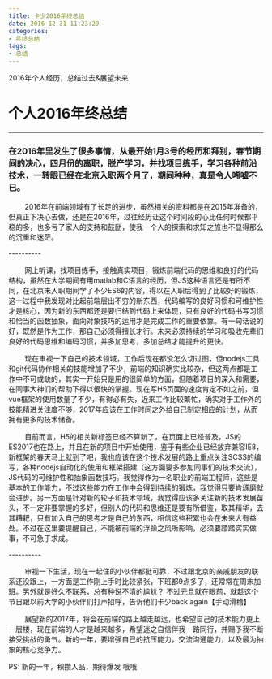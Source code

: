 ```yaml
---
title: 卡少2016年终总结
date: 2016-12-31 11:23:29
categories:
- 年终总结
tags:
- 总结
---
```

2016年个人经历，总结过去&展望未来
<!-- more -->
# 个人2016年终总结
----------
### 在2016年里发生了很多事情，从最开始1月3号的经历和拜别，春节期间的决心，四月份的离职，脱产学习，并找项目练手，学习各种前沿技术，一转眼已经在北京入职两个月了，期间种种，真是令人唏嘘不已。

<p style="text-indent:32px;">2016年在前端领域有了长足的进步，虽然相关的资料都是在2015年准备的，但真正下决心去做，还是在2016年，过往经历让这个时间段的心比任何时候都平稳的多，也多亏了家人的支持和鼓励，使我一个人的探索和求知之旅也不显得那么的沉重和迷茫。</p>
----------
<p style="text-indent:32px;">网上听课，找项目练手，接触真实项目，锻炼前端代码的思维和良好的代码结构，虽然在大学期间有用matlab和C语言的经历，但JS这种语言还是有所不同，在北京未入职期间学了不少ES6的内容，得以在入职后得到了比较好的锻炼，这一过程中我发现对比起前端层出不穷的新东西，代码编写的良好习惯和可维护性才是核心，因为新的东西都还是要归结到代码上来体现，只有良好的代码书写习惯和恰当的函数抽象，面向对象技巧的运用才是完成工作的重要依靠。有一句话说的好，既然是作为工作，那自己必须得擅长才行。未来必须持续的学习和吸收先辈们良好的代码思维和编码习惯，并多加思考，多加总结才能提升的更快。</p>

<p style="text-indent:32px;">现在审视一下自己的技术领域，工作后现在都没怎么切过图，但nodejs工具和git代码协作相关的技能增加了不少，前端的知识确实比较杂，但这两点都是工作中不可或缺的，其实一开始只是用的很简单的方面，但随着项目的深入和需要，在同事大神们的帮助下得以很快的掌握。现在写H5页面的速度肯定不如之前，但vue框架的使用数量了不少，有得必有失，近来工作比较繁忙，确实对于工作外的技能精进关注度不够，2017年应该在工作时间之外给自己制定相应的计划，从而拥有更多的技术储备。</p>

<p style="text-indent:32px;">目前而言，H5的相关新标签已经不算新了，在页面上已经普及，JS的ES2017也在路上，并且在新的项目中开始使用，鉴于有些企业已经放弃兼容IE8，新框架的春天马上就到了吧，我也应该在这个技术发展的路上重点关注SCSS的编写，各种nodejs自动化的使用和框架搭建（这方面要多参加同事们的技术交流），JS代码的可维护性和抽象函数技巧。我觉得作为一名职业的前端工程师，这些是基本的工作能力，不过这些能力在工作中会得到持续的锻炼，我觉得只要肯琢磨就会进步。另一方面是针对新的轮子和技术领域，我觉得应该多关注新的技术发展苗头，不一定非要掌握的多好，但别人的代码和思维还是要有所借鉴，取其精华，去其糟耙，只有加入自己的思考才是自己的东西，相信这些积累也会在未来大有益处。不过在这里要提醒自己，不能被前端的浮躁之风所影响，必须要踏踏实实做事，不可急于求成。</p>
----------
<p style="text-indent:32px;">审视一下生活，现在一起住的小伙伴都挺可靠，不过跟北京的亲戚朋友的联系还没跟上，一方面是工作刚上手时比较紧张，下班都9点多了，还常常在周末加班。另外就是好久不联系，总有种说不清的尴尬？ 不过元旦就在眼前，就趁这个节日跟以前大学的小伙伴们打声招呼，告诉他们卡少back again【手动滑稽】</p>

<p style="text-indent:32px;">展望新的2017年，将会在前端的路上越走越远，也希望自己的技术能力更上一层楼，现在前端的人才是越来越多，希望迷之自信伴我一路同行，并赐予我不断接受挑战的勇气。新的一年，要增强自己的抗压能力，交流沟通能力，以及最为抽象的核心竞争力。</p>
PS: 新的一年，积攒人品，期待爆发 哦哦
